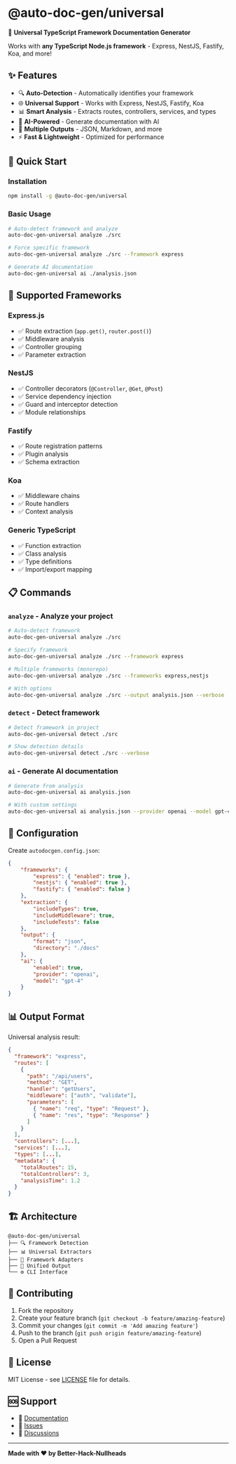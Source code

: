 # @auto-doc-gen/universal

🚀 **Universal TypeScript Framework Documentation Generator**

Works with **any TypeScript Node.js framework** - Express, NestJS, Fastify, Koa, and more!

## ✨ Features

-   🔍 **Auto-Detection** - Automatically identifies your framework
-   🌐 **Universal Support** - Works with Express, NestJS, Fastify, Koa
-   📊 **Smart Analysis** - Extracts routes, controllers, services, and types
-   🤖 **AI-Powered** - Generate documentation with AI
-   📄 **Multiple Outputs** - JSON, Markdown, and more
-   ⚡ **Fast & Lightweight** - Optimized for performance

## 🚀 Quick Start

### Installation

```bash
npm install -g @auto-doc-gen/universal
```

### Basic Usage

```bash
# Auto-detect framework and analyze
auto-doc-gen-universal analyze ./src

# Force specific framework
auto-doc-gen-universal analyze ./src --framework express

# Generate AI documentation
auto-doc-gen-universal ai ./analysis.json
```

## 🎯 Supported Frameworks

### Express.js

-   ✅ Route extraction (`app.get()`, `router.post()`)
-   ✅ Middleware analysis
-   ✅ Controller grouping
-   ✅ Parameter extraction

### NestJS

-   ✅ Controller decorators (`@Controller`, `@Get`, `@Post`)
-   ✅ Service dependency injection
-   ✅ Guard and interceptor detection
-   ✅ Module relationships

### Fastify

-   ✅ Route registration patterns
-   ✅ Plugin analysis
-   ✅ Schema extraction

### Koa

-   ✅ Middleware chains
-   ✅ Route handlers
-   ✅ Context analysis

### Generic TypeScript

-   ✅ Function extraction
-   ✅ Class analysis
-   ✅ Type definitions
-   ✅ Import/export mapping

## 📋 Commands

### `analyze` - Analyze your project

```bash
# Auto-detect framework
auto-doc-gen-universal analyze ./src

# Specify framework
auto-doc-gen-universal analyze ./src --framework express

# Multiple frameworks (monorepo)
auto-doc-gen-universal analyze ./src --frameworks express,nestjs

# With options
auto-doc-gen-universal analyze ./src --output analysis.json --verbose
```

### `detect` - Detect framework

```bash
# Detect framework in project
auto-doc-gen-universal detect ./src

# Show detection details
auto-doc-gen-universal detect ./src --verbose
```

### `ai` - Generate AI documentation

```bash
# Generate from analysis
auto-doc-gen-universal ai analysis.json

# With custom settings
auto-doc-gen-universal ai analysis.json --provider openai --model gpt-4
```

## 🔧 Configuration

Create `autodocgen.config.json`:

```json
{
    "frameworks": {
        "express": { "enabled": true },
        "nestjs": { "enabled": true },
        "fastify": { "enabled": false }
    },
    "extraction": {
        "includeTypes": true,
        "includeMiddleware": true,
        "includeTests": false
    },
    "output": {
        "format": "json",
        "directory": "./docs"
    },
    "ai": {
        "enabled": true,
        "provider": "openai",
        "model": "gpt-4"
    }
}
```

## 📊 Output Format

Universal analysis result:

```json
{
  "framework": "express",
  "routes": [
    {
      "path": "/api/users",
      "method": "GET",
      "handler": "getUsers",
      "middleware": ["auth", "validate"],
      "parameters": [
        { "name": "req", "type": "Request" },
        { "name": "res", "type": "Response" }
      ]
    }
  ],
  "controllers": [...],
  "services": [...],
  "types": [...],
  "metadata": {
    "totalRoutes": 15,
    "totalControllers": 3,
    "analysisTime": 1.2
  }
}
```

## 🏗️ Architecture

```
@auto-doc-gen/universal
├── 🔍 Framework Detection
├── 📊 Universal Extractors
├── 🔄 Framework Adapters
├── 📄 Unified Output
└── ⚙️ CLI Interface
```

## 🤝 Contributing

1. Fork the repository
2. Create your feature branch (`git checkout -b feature/amazing-feature`)
3. Commit your changes (`git commit -m 'Add amazing feature'`)
4. Push to the branch (`git push origin feature/amazing-feature`)
5. Open a Pull Request

## 📄 License

MIT License - see [LICENSE](LICENSE) file for details.

## 🆘 Support

-   📖 [Documentation](https://github.com/better-hack/auto-doc-gen-universal/wiki)
-   🐛 [Issues](https://github.com/better-hack/auto-doc-gen-universal/issues)
-   💬 [Discussions](https://github.com/better-hack/auto-doc-gen-universal/discussions)

---

**Made with ❤️ by Better-Hack-Nullheads**
